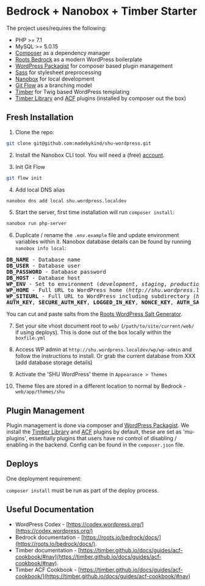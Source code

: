 # Bedrock + Nanobox + Timber Starter

The project uses/requires the following:

* PHP >= 7.1
* MySQL >= 5.0.15
* [Composer](https://getcomposer.org/doc/00-intro.md#installation-linux-unix-osx) as a dependency manager
* [Roots Bedrock](https://roots.io/bedrock/) as a modern WordPress boilerplate
* [WordPress Packagist](https://wpackagist.org/) for composer based plugin management
* [Sass](http://sass-lang.com/) for stylesheet preprocessing
* [Nanobox](https://nanobox.io/) for local development
* [Git Flow](https://nvie.com/posts/a-successful-git-branching-model/) as a branching model
* [Timber](https://github.com/timber/timber) for Twig based WordPress templating
* [Timber Library](https://wordpress.org/plugins/timber-library/) and [ACF](https://en-gb.wordpress.org/plugins/advanced-custom-fields/) plugins (installed by composer out the box)

## Fresh Installation

1. Clone the repo:
```bash
git clone git@github.com:madebykind/shu-wordpress.git
```

2. Install the Nanobox CLI tool. You will need a (free) [account](https://dashboard.nanobox.io/users/register).

3. Init Git Flow
```bash
git flow init 
```

4. Add local DNS alias
```bash
nanobox dns add local shu.wordpress.localdev
```

5. Start the server, first time installation will run `composer install`:

```bash
nanobox run php-server
```

6. Duplicate / rename the `.env.example` file and update environment variables within it. Nanobox database details can be found by running `nanobox info local`:
<pre>
<b>DB_NAME</b> - Database name
<b>DB_USER</b> - Database user
<b>DB_PASSWORD</b> - Database password
<b>DB_HOST</b> - Database host
<b>WP_ENV</b> - Set to environment (<em>development</em>, <em>staging</em>, <em>production</em>)
<b>WP_HOME</b> - Full URL to WordPress home (<em>http://shu.wordpress.localdev</em>)
<b>WP_SITEURL</b> - Full URL to WordPress including subdirectory (<em>http://shu.wordpress.localdev/wp</em>)
<b>AUTH_KEY</b>, <b>SECURE_AUTH_KEY</b>, <b>LOGGED_IN_KEY</b>, <b>NONCE_KEY</b>, <b>AUTH_SALT</b>, <b>SECURE_AUTH_SALT</b>, <b>LOGGED_IN_SALT</b>, <b>NONCE_SALT</b>
</pre>

You can cut and paste salts from the [Roots WordPress Salt Generator](https://roots.io/salts.html).

7. Set your site vhost document root to `web/` (`/path/to/site/current/web/` if using deploys). This is done out of the box locally within the `boxfile.yml`

8. Access WP admin at `http://shu.wordpress.localdev/wp/wp-admin` and follow the instructions to install. Or grab the current database from XXX (add database storage details)

9. Activate the 'SHU WordPress' theme in `Appearance > Themes`

10. Theme files are stored in a different location to normal by Bedrock - `web/app/themes/shu`

## Plugin Management
Plugin management is done via composer and [WordPress Packagist](https://wpackagist.org/). We install the [Timber Library](https://wordpress.org/plugins/timber-library/) and [ACF](https://en-gb.wordpress.org/plugins/advanced-custom-fields/) plugins by default, these are set as 'mu-plugins', essentially plugins that users have no control of disabling / enabling in the backend. Config can be found in the `composer.json` file.

## Deploys

One deployment requirement:

`composer install` must be run as part of the deploy process.

## Useful Documentation

* WordPress Codex - [https://codex.wordpress.org/](https://codex.wordpress.org/)
* Bedrock documentation - [https://roots.io/bedrock/docs/](https://roots.io/bedrock/docs/).
* Timber documentation - [https://timber.github.io/docs/guides/acf-cookbook/#nav](https://timber.github.io/docs/guides/acf-cookbook/#nav).
* Timber ACF Cookbook - [https://timber.github.io/docs/guides/acf-cookbook/](https://timber.github.io/docs/guides/acf-cookbook/#nav)

